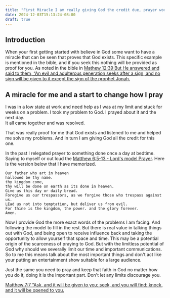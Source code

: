 ```yaml
---
title: "First Miracle I am really giving God the credit due, prayer works"
date: 2024-12-03T15:13:24-08:00
draft: true
---
```

## Introduction
When your first getting started with believe in God some want to have a miracle that can be seen that proves that God exists. This specific example is mentioned in the bible, and if you seek this nothing will be provided as proof for you. As noted in the bible in  [Mathew 12:39 But He answered and said to them, “An evil and adulterous generation seeks after a sign, and no sign will be given to it except the sign of the prophet Jonah.](https://www.biblegateway.com/passage/?search=mathew%2012%3A39&version=NKJV)

## A miracle for me and a start to change how I pray

I was in a low state at work and need help as I was at my limit and stuck for weeks on a problem. I took my problem to God. I prayed about it and the next day.  
It all came together and was resolved. 

That was really proof for me that God exists and listened to me and helped me solve my problems. And in turn I am giving God all the credit for this one.

In the past I relegated prayer to something done once a day at bedtime. Saying to myself or out loud the [Matthew 6:5-13 - Lord's model Prayer](https://www.biblegateway.com/passage/?search=Matthew%206%3A5-13&version=NKJV). Here is the version below that I have memorized.

    Our father who art in heaven
    hallowed be thy name.
    thy kingdom come,
    thy will be done on earth as its done in heaven.
    Give us this day or daily bread.
    Foregive us our trespassors, as we forgive those who trespass against us.
    LEad us not into temptation, but deliver us from evil.
    For thine is the kingdom, the power. and the glory forever.
    Amen.

Now I provide God the more exact words of the problems I am facing. And following the model to fill in the rest. But there is real value in talking things out with God, and being open to receive influence back and taking the opportunity to allow yourself that space and time. This may be a potential origin of the scarceness of praying to God. But with the limitless potential of God why should we severally limit our time and important communications. So to me this means talk about the most important things and don't act like your putting an entertainment show suitable for a large audience.

Just the same you need to pray and keep that faith in God no matter how you do it, doing it is the important part. Don't let any limits discourage you.

[Matthew 7:7 “Ask, and it will be given to you; seek, and you will find; knock, and it will be opened to you.](https://www.biblegateway.com/passage/?search=Matthew%207%3A7&version=NKJV)